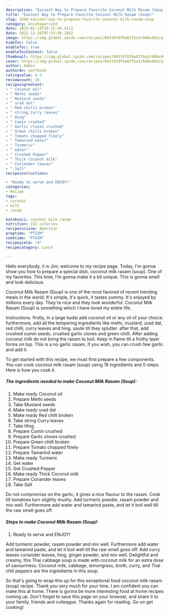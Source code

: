 ```yaml
---
description: "Easiest Way to Prepare Favorite Coconut Milk Rasam (Soup)"
title: "Easiest Way to Prepare Favorite Coconut Milk Rasam (Soup)"
slug: 1040-easiest-way-to-prepare-favorite-coconut-milk-rasam-soup
category: Uncategorized
date: 2023-02-15T19:15:45.411Z
date: 2022-12-26T07:53:56.105Z
image: https://img-global.cpcdn.com/recipes/0931978f6a87fba3/680x482cq70/coconut-milk-rasam-soup-recipe-main-photo.jpg
hideToc: false
enableToc: true
enableTocContent: false
thumbnail: https://img-global.cpcdn.com/recipes/0931978f6a87fba3/680x482cq70/coconut-milk-rasam-soup-recipe-main-photo.jpg
cover: https://img-global.cpcdn.com/recipes/0931978f6a87fba3/680x482cq70/coconut-milk-rasam-soup-recipe-main-photo.jpg
author: Admin
authorAv: notfound
ratingvalue: 4.3
reviewcount: 18
recipeingredient:
- " Coconut oil"
- " Methi seeds"
- " Mustard seeds"
- " urad dal"
- " Red chilli broken"
- " string Curry leaves"
- " Hing"
- " Cumin crushed"
- " Garlic cloves crushed"
- " Green chilli broken"
- " Tomato chopped finely"
- " Tamarind water"
- " Turmeric"
- " water"
- " Crushed Pepper"
- " Thick Coconut milk"
- " Coriander leaves"
- " Salt"
recipeinstructions:

- "Ready to serve and ENJOY!"
categories:
- Recipe
tags:
- coconut
- milk
- rasam

katakunci: coconut milk rasam 
nutrition: 152 calories
recipecuisine: American
preptime: "PT23M"
cooktime: "PT45M"
recipeyield: "4"
recipecategory: Lunch

---
```



Hello everybody, it is Jim, welcome to my recipe page. Today, I'm gonna show you how to prepare a special dish, coconut milk rasam (soup). One of my favorites. This time, I'm gonna make it a bit unique. This is gonna smell and look delicious.

Coconut Milk Rasam (Soup) is one of the most favored of recent trending meals in the world. It's simple, it's quick, it tastes yummy. It's enjoyed by millions every day. They're nice and they look wonderful. Coconut Milk Rasam (Soup) is something which I have loved my entire life.

Instructions. firstly, in a large kadai add coconut oil or any oil of your choice. furthermore, add all the tempering ingredients like methi, mustard, urad dal, red chilli, curry leaves and hing. saute till they splutter. after that, add crushed cumin seeds, crushed garlic cloves and green chilli. After adding coconut milk do not bring the rasam to boil. Keep in flame till a frothy layer forms on top. This is a no garlic rasam, if you wish, you can crush few garlic and add it.


To get started with this recipe, we must first prepare a few components. You can cook coconut milk rasam (soup) using 18 ingredients and 0 steps. Here is how you cook it.

<!--inarticleads1-->

##### The ingredients needed to make Coconut Milk Rasam (Soup):

1. Make ready  Coconut oil
1. Prepare  Methi seeds
1. Take  Mustard seeds
1. Make ready  urad dal
1. Make ready  Red chilli broken
1. Take  string Curry leaves
1. Take  Hing
1. Prepare  Cumin crushed
1. Prepare  Garlic cloves crushed
1. Prepare  Green chilli broken
1. Prepare  Tomato chopped finely
1. Prepare  Tamarind water
1. Make ready  Turmeric
1. Get  water
1. Get  Crushed Pepper
1. Make ready  Thick Coconut milk
1. Prepare  Coriander leaves
1. Take  Salt


Do not compromise on the garlic, it gives a nice flavour to the rasam. Cook till tomatoes turn slightly mushy. Add turmeric powder, rasam powder and mix well. Furthermore add water and tamarind paste, and let it boil well till the raw smell goes off. 

<!--inarticleads2-->

##### Steps to make Coconut Milk Rasam (Soup):


1. Ready to serve and ENJOY!

Add turmeric powder, rasam powder and mix well. Furthermore add water and tamarind paste, and let it boil well till the raw smell goes off. Add curry leaves coriander leaves, hing, ginger powder, and mix well. Delightful and creamy, this Thai cabbage soup is made with coconut milk for an extra dose of savouriness. Coconut milk, cabbage, lemongrass, broth, curry, and Thai chili peppers are the ingredients in this soup. 

So that's going to wrap this up for this exceptional food coconut milk rasam (soup) recipe. Thank you very much for your time. I am confident you can make this at home. There is gonna be more interesting food at home recipes coming up. Don't forget to save this page on your browser, and share it to your family, friends and colleague. Thanks again for reading. Go on get cooking!
